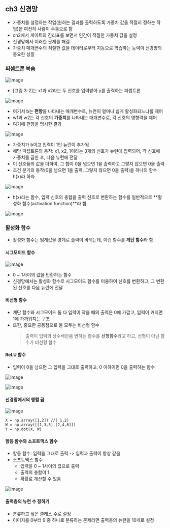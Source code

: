 ## ch3 신경망
-	가중치를 설정하는 작업(원하는 결과를 출력하도록 가중치 값을 적절히 정하는 작업)은 여전히 사람이 수동으로 함
-	ch2에서 게이트의 진리표를 보면서 인간이 적절한 가중치 값을 설정
-	신경망에서 이러한 문제를 해결
-	가중치 매개변수의 적절한 값을 데이터로부터 지동으로 학습하는 능력이 신경망의 중요한 성질

### 퍼셉트론 복습
![image](https://user-images.githubusercontent.com/83503188/161227750-45783848-f269-4c52-b67f-c6fa14084873.png)

- [그림 3-2]는 x1과 x2라는 두 신호를 입력받아 y를 출력하는 퍼셉트론


![image](https://user-images.githubusercontent.com/83503188/161227958-dc1c33d4-bfb5-43d5-97cb-279447ab2f04.png)
- 여기서 b는 **편향**을 나타내는 매개변수로, 뉴런이 얼마나 쉽게 활성화되느냐를 제어
- w1과 w2는 각 신호의 **가중치**를 나타내는 매개변수로, 각 신호의 영향력을 제어
- 여기에 편향을 명시한 결과

![image](https://user-images.githubusercontent.com/83503188/161227757-a1164673-cbfb-4ead-9461-e1fa467c63cd.png)
- 가중치가 b이고 입력이 1인 뉴런이 추가됨
- 해당 퍼셉트론의 동작: x1, x2, 1이라는 3개의 신호가 뉴런에 입력되어, 각 신호에 가중치를 곱한 후, 다음 뉴런에 전달
- 이 신호들의 값을 더하여, 그 합이 0을 넘으면 1을 출력하고 그렇지 않으면 0을 출력
- 조건 분기의 동작(0을 넘으면 1을 출력, 그렇지 않으면 0을 출력)을 하나의 함수 h(x)라 하자

![image](https://user-images.githubusercontent.com/83503188/161228795-465f68d5-c3b2-44e0-912d-407e14779be2.png)

- h(x)라는 함수, 입력 신호의 총합을 출력 신호로 변환하는 함수를 일반적으로 **활성화 함수(activation function)**라 함

![image](https://user-images.githubusercontent.com/83503188/161227791-9281b50d-173d-4f74-9266-80a28518d7d8.png)


### 활성화 함수
- 활성화 함수는 임계값을 경계로 출력이 바뀌는데, 이런 함수를 **계단 함수**라 함

#### 시그모이드 함수
![image](https://user-images.githubusercontent.com/83503188/161227799-ef5cbdce-fd54-45de-b687-5b9c057f5688.png)

- 0 ~ 1사이의 값을 반환하는 함수
- 신경망에서는 활성화 함수로 시그모이드 함수를 이용하여 신호를 변환하고, 그 변환된 신호를 다음 뉴런에 전달

#### 비선형 함수
- 계단 함수와 시그모이드 둘 다 입력이 작을 때의 출력은 0에 가깝고, 입력이 커지면 1에 가까워지는 구조
- 또한, 중요한 공통점으로 둘 모두는 비선형 함수 
  > 출력이 입력의 상수배만큼 변하는 함수를 **선형함수**라고 하고, 선형이 아닌 함수가 비선형 함수

#### ReLU 함수
- 입력이 0을 넘으면 그 입력을 그대로 출력하고, 0 이하이면 0을 출력하는 함수

![image](https://user-images.githubusercontent.com/83503188/161227811-9a2fe38b-b2bb-47eb-bdf9-cb640e4d0d08.png)

![image](https://user-images.githubusercontent.com/83503188/161227823-08df86c2-4390-49ae-8287-c9b9f24711f9.png)


#### 신경망에서의 행렬 곱
![image](https://user-images.githubusercontent.com/83503188/161227839-6e74134d-bb8d-47b6-aafa-b6c5de2ffe18.png)

```
X = np.array([1,2]) //( 1,2)
W = np.array([[1,3,5],[2,4,6]])
Y = np.dot(X, W)
```

#### 항등 함수와 소프트맥스 함수
- 항등 함수: 입력을 그대로 출력 -> 입력과 출력이 항상 같음
- 소프트맥스 함수 
  - 입력을 0 ~ 1사이의 값으로 출력
  - 출력의 총합이 1
  - 확률로 계산할 수 있음

![image](https://user-images.githubusercontent.com/83503188/161227861-946e2116-ab82-4758-9a03-da991e3f5e27.png)

#### 출력층의 뉴런 수 정하기
- 분류하고 싶은 클래스 수로 설정
- 이미지를 0부터 9 중 하나로 분류하는 문제라면 출력층의 뉴런을 10개로 설정

